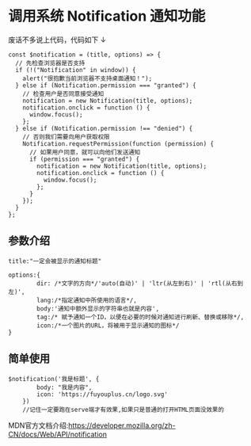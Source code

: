 <header-img title="调用系统 Notification 通知功能" date="2022-01-25" src="https://w.wallhaven.cc/full/13/wallhaven-136z1v.jpg"/>

# <my-title textColor_h="rgb(51, 149, 159)" lineColor="rgb(51, 149, 159)" display="none">调用系统 Notification 通知功能</my-title>

<tips>
<template v-slot:title>
小蝣说：
</template>
废话不多说上代码，代码如下  ↓
</tips>

```js:no-line-numbers
const $notification = (title, options) => {
  // 先检查浏览器是否支持
  if (!("Notification" in window)) {
    alert("很抱歉当前浏览器不支持桌面通知！");
  } else if (Notification.permission === "granted") {
    // 检查用户是否同意接受通知
    notification = new Notification(title, options);
    notification.onclick = function () {
      window.focus();
    };
  } else if (Notification.permission !== "denied") {
    // 否则我们需要向用户获取权限
    Notification.requestPermission(function (permission) {
      // 如果用户同意，就可以向他们发送通知
      if (permission === "granted") {
        notification = new Notification(title, options);
        notification.onclick = function () {
          window.focus();
        };
      }
    });
  }
};
```

## 参数介绍

```js:no-line-numbers
title:"一定会被显示的通知标题"

options:{
        dir: /*文字的方向*/'auto(自动)' | 'ltr(从左到右)' | 'rtl(从右到左)',
        lang:/*指定通知中所使用的语言*/,
        body:'通知中额外显示的字符串也就是内容',
        tag:/* 赋予通知一个ID，以便在必要的时候对通知进行刷新、替换或移除*/,
        icon:/*一个图片的URL，将被用于显示通知的图标*/
}

```

## 简单使用

```js:no-line-numbers
$notification('我是标题', {
        body: "我是内容",
        icon: 'https://fuyouplus.cn/logo.svg'
    })
    //记住一定要跑在serve端才有效果,如果只是普通的打开HTML页面没效果的
```

<tips type="warn">
<template v-slot:title>
小蝣说：
</template>
MDN官方文档介绍:<a href="https://developer.mozilla.org/zh-CN/docs/Web/API/notification" target="_blank">https://developer.mozilla.org/zh-CN/docs/Web/API/notification</a>
</tips>

<ClientOnly>
<comment/>
</ClientOnly>
<my-code/>
